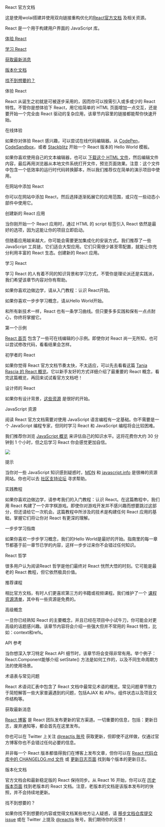 React 官方文档

这是使用wolai搭建并使用双向链接重构优化的[React官方文档](https://zh-hans.reactjs.org/docs/getting-started.html) 及相关资源。

React 是一个用于构建用户界面的 JavaScript 库。

[体验 React](https://www.wolai.com/aSnfXGntBkisX9ChKruQAx#3mRpVnig4ooFoJTdZdt6tR)

[学习 React](https://www.wolai.com/aSnfXGntBkisX9ChKruQAx#qxToDeTQdhS2nP2e7zQXLY)

[获取最新消息](https://www.wolai.com/aSnfXGntBkisX9ChKruQAx#9QwK8RyfYeswbnwKpeCUZX)

[版本化文档](https://www.wolai.com/aSnfXGntBkisX9ChKruQAx#5kMwWDLE4onSDnvhZj5Tba)

[找不到想要的？](https://www.wolai.com/aSnfXGntBkisX9ChKruQAx#8hqvzXzeTEuz8zeVbcGY9k)

体验 React

React 从诞生之初就是可被逐步采用的，因而你可以按需引入或多或少的 React 特性。不管你是想体验下 React，用它给简单的 HTML 页面增加一点交互，还是要开始一个完全由 React 驱动的复杂应用，该章节内容里的链接都能帮你快速开始。

在线体验

如果你对体验 React 感兴趣，可以尝试在线代码编辑器。从 [CodePen](https://codepen.io/pen?&editors=0010)，[CodeSandbox](https://codesandbox.io/s/new)，或者 [Stackblitz](https://stackblitz.com/fork/react) 开始一个 React 版本的 Hello World 模板。

如果你喜欢使用自己的文本编辑器，也可以 [下载这个 HTML 文件](https://raw.githubusercontent.com/reactjs/reactjs.org/main/static/html/single-file-example.html)，然后编辑文件内容，最后再用浏览器从本地文件系统打开文件，预览页面效果。注意：这个文件中包含一个低效率的运行时代码转换脚本，所以我们推荐仅在简单的演示项目中使用。

在网站中添加 React

你可以在网站中添加 React，然后选择逐渐拓展它的应用范围，或只在一些动态小部件中使用它。

创建新的 React 应用

当你刚开始一个 React 应用时，通过 HTML 的 script 标签引入 React 依然是最好的选项，因为这能让你的项目立即启动。

但随着应用越来越大，你可能会需要更加集成化的安装方式。我们推荐了一些 JavaScript 工具链，它们适合大型应用。它们只需很少甚至零配置，就能让你充分利用丰富的 React 生态。创建新的 React 应用。

学习 React

学习 React 的人有着不同的知识背景和学习方式，不管你是理论派还是实践派，我们希望该章节内容对你有帮助。

如果你喜欢边做边学，请从入门教程：认识 React开始。

如果你喜欢一步步学习概念，请从Hello World开始。

和所有新技术一样，React 也有一条学习曲线。但只要多多实践和保有一点点耐心，你终将掌握它。

第一个示例

[React 首页](https://zh-hans.reactjs.org/) 包含了一些可在线编辑的小示例。即使你对 React 尚一无所知，也可以尝试修改代码，看看结果会怎样。

初学者的 React

如果你觉得 React 官方文档节奏太快，不太适应，可以先去看看这篇 [Tania Rascia 的 React 概览](https://www.taniarascia.com/getting-started-with-react/)。它以新手友好的方式详细介绍了最重要的 React 概念，看完这篇概览，再回来试试看官方文档吧！

设计师的 React

如果你有设计背景，[这些资源](http://reactfordesigners.com/) 是很好的开始。

JavaScript 资源

阅读 React 官方文档需要对使用 JavaScript 语言编程有一定基础。你不需要是一个 JavaScript 编程专家，但同时学习 React 和 JavaScript 编程将会比较困难。

我们推荐你浏览 [JavaScript 概览](https://developer.mozilla.org/en-US/docs/Web/JavaScript/A_re-introduction_to_JavaScript) 来评估自己的知识水平。这将花费你大约 30 分钟到 1 个小时，但之后学习 React 你会感觉更加自信。

![](https://vcdn.wostatic.cn/twemoji/13.1.0/svg/1f4a1.svg)

提示

当你对一些 JavaScript 知识感到疑惑时，[MDN](https://developer.mozilla.org/en-US/docs/Web/JavaScript) 和 [javascript.info](http://javascript.info/) 是很棒的资源网站。你也可以去 [社区支持论坛](https://zh-hans.reactjs.org/community/support.html) 寻求帮助。

实践教程

如果你喜欢边做边学，请参考我们的入门教程：认识 React。在这篇教程中，我们用 React 构建了一个井字棋游戏。即使你对游戏开发并不感兴趣而想要跳过这部分，但还请给它一次机会。这篇教程中所涉及的技术是构建任何 React 应用的基础，掌握它们将让你对 React 有更深的理解。

一步步学习指南

如果你喜欢一步步学习概念，我们的Hello World是最好的开始。指南里的每一章节都基于前一章节已学的内容，这样一步步过来你不会错过任何知识。

React 哲学

很多用户认为阅读React 哲学是他们最终对 React 恍然大悟的时刻。它可能是最老的 React 教程，但它依然极具价值。

推荐课程

相比官方文档，有时人们更喜欢第三方的书籍或视频课程。我们维护了一个 [课程资源清单](https://zh-hans.reactjs.org/community/courses.html)，其中有一些资源是免费的。

高级概念

一旦你已经熟知 React 的主要概念，并且已经在项目中小试牛刀，你可能会对更高级的话题感兴趣。该章节内容将会介绍一些强大但并不常用的 React 特性，比如：context和refs。

API 参考

当你想深入学习特定 React API 细节时，该章节将会变得非常有用。举个例子：React.Component能够介绍 setState() 方法是如何工作的，以及不同生命周期方法的使用场景。

术语表与常见问题

React 术语词汇表中包含了 React 文档中最常见术语的概览。常见问题章节致力于简短解答一些大家普遍遇到的问题，包括AJAX 和 APIs，组件状态以及项目文件结构等。

获取最新消息

[React 博客](https://zh-hans.reactjs.org/blog/) 是 React 团队发布更新的官方渠道。一切重要的信息，包括：更新日志，废弃通知等，都会首先在这里发布。

你也可以在 Twitter 上关注 [@reactjs 账号](https://twitter.com/reactjs) 获取更新，但即使不这样做，仅通过官方博客你也不会错过任何必要的信息。

并非每一个 React 版本都值得我们在博客上发布文章，但你可以在 [React 代码仓库中的 CHANGELOG.md 文件](https://github.com/facebook/react/blob/main/CHANGELOG.md) 或 [更新日志页面](https://github.com/facebook/react/releases) 找到每个版本的更新日志。

版本化文档

官方文档会和最新稳定版的 React 保持同步。从 React 16 开始，你可以在 [历史版本页面](https://zh-hans.reactjs.org/versions) 找到老版本的 React 文档。注意，老版本的文档是该版本发布时的快照，并不会持续地更新。

找不到想要的？

如果你找不到想要的内容或觉得文档某些地方让人疑惑，请 [移步文档仓库提交 issue](https://github.com/reactjs/reactjs.org/issues/new) 或在 Twitter 上提及 [@reactjs](https://twitter.com/reactjs) 账号。我们期待你的反馈！